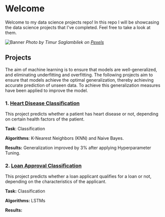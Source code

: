 # Welcome 
Welcome to my data science projects repo! In this repo I will be showcasing the data science projects that I've completed.
Feel free to take a look at them.

![Banner](https://images.pexels.com/photos/185576/pexels-photo-185576.jpeg?auto=compress&cs=tinysrgb&w=1260&h=750&dpr=2)
*Photo by Timur Saglambilek on [Pexels](https://www.pexels.com/photo/analytics-text-185576/)*

## Projects
The aim of machine learning is to ensure that models are well-generalized, and eliminating underfitting and overfitting. 
The following projects aim to ensure that models achieve the optimal generalization, thereby achieving accurate prediction of unseen data.
To achieve this generalization measures have been applied to improve the model.

### 1. [Heart Disease Classification](#)
This project predicts whether a patient has heart disease or not, depending on certain health factors of the patient. 

**Task**: Classification

**Algorithms**: K-Nearest Neighbors (KNN) and Naive Bayes.

**Results:** Generalization improved by 3% after applying Hyperparameter Tuning.

### 2. [Loan Approval Classification](#)
This project predicts whether a loan applicant qualifies for a loan or not, depending on the characteristics of the applicant.

**Task:** Classification

**Algorithms:** LSTMs

**Results:**
